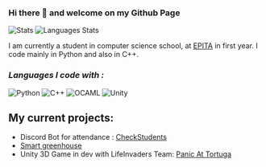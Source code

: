 ### Hi there 👋 and welcome on my Github Page
![Stats](https://github-readme-stats.vercel.app/api?username=Renaud-Dov&show_icons=true&bg_color=45,e6930e,a61127&title_color=fff&text_color=fff&icon_color=fff)
![Languages Stats](https://github-readme-stats.vercel.app/api/top-langs/?username=Renaud-Dov&show_icons=true&bg_color=45,e6930e,a61127&title_color=fff&text_color=fff&icon_color=fff)

I am currently a student in computer science school, at [EPITA](https://www.epita.fr) in first year.
I code mainly in Python and also in C++.

### ***Languages I code with :***
![Python](https://img.shields.io/badge/-Python-yellow?style=for-the-badge&logo=python)
![C++](https://img.shields.io/badge/-C++-red?style=for-the-badge&logo=c%2B%2B)
![OCAML](https://img.shields.io/badge/-Ocaml-blue?style=for-the-badge&logo=ocaml)
![Unity](https://img.shields.io/badge/-Unity-green?style=for-the-badge&logo=unity)

## My current projects:
- Discord Bot for attendance : [CheckStudents](https://github.com/Renaud-Dov/CheckStudents)
- [Smart greenhouse](https://github.com/Renaud-Dov/serre-connecte)
- Unity 3D Game in dev with LifeInvaders Team: [Panic At Tortuga](https://github.com/LifeInvaders/game)
<!--
**Renaud-Dov/Renaud-Dov** is a ✨ _special_ ✨ repository because its `README.md` (this file) appears on your GitHub profile.

Here are some ideas to get you started:

- 🔭 I’m currently working on ...
- 🌱 I’m currently learning ...
- 👯 I’m looking to collaborate on ...
- 🤔 I’m looking for help with ...
- 💬 Ask me about ...
- 📫 How to reach me: ...
- 😄 Pronouns: ...
- ⚡ Fun fact: ...
-->

